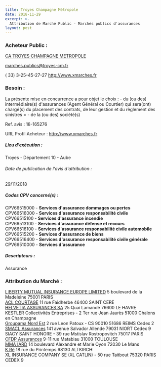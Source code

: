 ```yaml
---
title: Troyes Champagne Métropole
date: 2018-11-29
excerpt: >-
  Attribution de Marché Public - Marchés publics d'assurances
layout: post
---
```


### Acheteur Public : 
<a href="/acheteur-133/siren-200069250"> CA TROYES CHAMPAGNE METROPOLE</a><br/>



marches.publics@troyes-cm.fr

( 33) 3-25-45-27-27
http://www.xmarches.fr
### Besoin :

La présente mise en concurrence a pour objet le choix : - du (ou des) intermédiaire(s) d'assurances (Agent Général ou Courtier) qui sera(ont) chargé(s) du placement des contrats, de leur gestion et du règlement des sinistres = - de la (ou des) société(s)

Ref. avis : 18-165276

URL Profil Acheteur : http://www.xmarches.fr

##### Lieu d'exécution :

Troyes - Département 10 - Aube

###### Date de publication de l'avis d'attribution : 
29/11/2018

##### Codes CPV concerné(s) :
CPV66515000 - **Services d'assurance dommages ou pertes** <br/>
CPV66516000 - **Services d'assurance responsabilité civile** <br/>
CPV66515100 - **Services d'assurance incendie** <br/>
CPV66513100 - **Services d'assurance défense et recours** <br/>
CPV66516100 - **Services d'assurance responsabilité civile automobile** <br/>
CPV66515200 - **Services d'assurance de biens** <br/>
CPV66516400 - **Services d'assurance responsabilité civile générale** <br/>
CPV66510000 - **Services d'assurance** <br/>

##### Descripteurs :
Assurance <br/>

### Attribution du Marché :
<a href=""> LIBERTY MUTUAL INSURANCE EUROPE LIMITED</a>    5 boulevard de la Madeleine 75001 PARIS <br/>
<a href="/entreprise-579/siren-818660771"> ACL COURTAGE</a>    11 rue Faidherbe 46400 SAINT CERE <br/>
<a href="/entreprise-548/siren-339489379"> HELVETIA ASSURANCES SA</a>    25 Quai Lamandé 76600 LE HAVRE <br/>
KESTLER Collectivités Entreprises - 2 Ter rue Jean Jaurès 51000 Chalons en Champagne <br/>
<a href="/entreprise-552/siren-383987625"> Groupama Nord Est</a>    2 rue Leon Patoux - CS 90010 51686 REIMS Cedex 2 <br/>
<a href="/entreprise-544/siren-301309605"> SMACL Assurances</a>    141 avenue Salvador Allende 79031 NIORT Cedex 9 <br/>
SIACY SAINT HONORE - 39 rue Mstislav Rostropovitch 75017 PARIS <br/>
<a href="/entreprise-582/siren-958506156"> CFDP Assurances</a>    9-11 rue Matabiau 31000 TOULOUSE <br/>
<a href="/entreprise-561/siren-440048882"> MMA IARD</a>    14 boulevard Alexandre et Marie Oyon 72030 Le Mans <br/>
<a href="/entreprise-570/siren-523332740"> K Ré</a>    18 rue du Printemps 68130 ALTKIRCH <br/>
XL INSURANCE COMPANY SE (XL CATLIN) - 50 rue Taitbout 75320 PARIS CEDEX 9 <br/>
